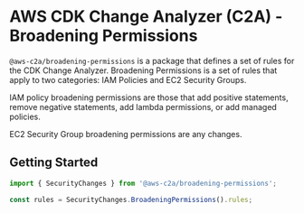 # AWS CDK Change Analyzer (C2A) - Broadening Permissions

`@aws-c2a/broadening-permissions` is a package that defines a set of rules for the
CDK Change Analyzer. Broadening Permissions is a set of rules that apply to two
categories: IAM Policies and EC2 Security Groups.

IAM policy broadening permissions are those that add positive statements,
remove negative statements, add lambda permissions, or add managed policies.

EC2 Security Group broadening permissions are any changes.

## Getting Started

```ts
import { SecurityChanges } from '@aws-c2a/broadening-permissions';

const rules = SecurityChanges.BroadeningPermissions().rules;
```

